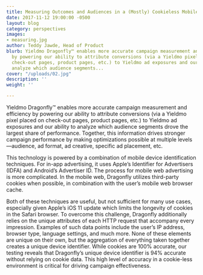 ```yaml
---
title: Measuring Outcomes and Audiences in a (Mostly) Cookieless Mobile World
date: 2017-11-12 19:00:00 -0500
layout: blog
category: perspectives
images:
- measuring.jpg
author: Teddy Jawde, Head of Product
blurb: Yieldmo Dragonfly™ enables more accurate campaign measurement and efficiency
  by powering our ability to attribute conversions (via a Yieldmo pixel placed on
  check-out pages, product pages, etc.) to Yieldmo ad exposures and our ability to
  analyze which audience segments...
cover: "/uploads/02.jpg"
description: ''
weight: ''

---
```

Yieldmo Dragonfly&trade; enables more accurate campaign measurement and efficiency by powering our ability to attribute conversions (via a Yieldmo pixel placed on check-out pages, product pages, etc.) to Yieldmo ad exposures and our ability to analyze which audience segments drove the largest share of performance. Together, this information drives stronger campaign performance by making optimizations possible at multiple levels—audience, ad format, ad creative, specific ad placement, etc.

This technology is powered by a combination of mobile device identification techniques. For in-app advertising, it uses Apple’s Identifier for Advertisers (IDFA) and Android’s Advertiser ID. The process for mobile web advertising is more complicated. In the mobile web, Dragonfly utilizes third-party cookies when possible, in combination with the user’s mobile web browser cache.

Both of these techniques are useful, but not sufficient for many use cases, especially given Apple’s iOS 11 update which limits the longevity of cookies in the Safari browser. To overcome this challenge, Dragonfly additionally relies on the unique attributes of each HTTP request that accompany every impression. Examples of such data points include the user’s IP address, browser type, language settings, and much more. None of these elements are unique on their own, but the aggregation of everything taken together creates a unique device identifier. While cookies are 100% accurate, our testing reveals that Dragonfly’s unique device identifier is 94% accurate without relying on cookie data. This high level of accuracy in a cookie-less environment is critical for driving campaign effectiveness.